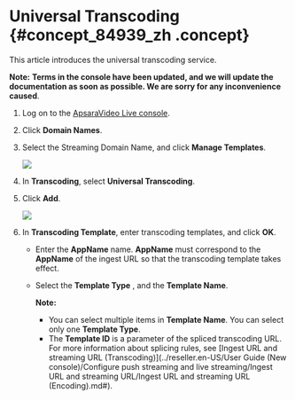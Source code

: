 # Universal Transcoding {#concept_84939_zh .concept}

This article introduces the universal transcoding service.

**Note:** **Terms in the console have been updated, and we will update the documentation as soon as possible. We are sorry for any inconvenience caused**.

1.  Log on to the [ApsaraVideo Live console](https://partners-intl.aliyun.com/login-required#/live).
2.  Click **Domain Names**.
3.  Select the Streaming Domain Name, and click **Manage Templates**.

    ![](http://static-aliyun-doc.oss-cn-hangzhou.aliyuncs.com/assets/img/20698/154598869021514_en-US.png)

4.  In **Transcoding**, select **Universal Transcoding**.
5.  Click **Add**.

    ![](http://static-aliyun-doc.oss-cn-hangzhou.aliyuncs.com/assets/img/20698/154598869021515_en-US.png)

6.  In **Transcoding Template**, enter transcoding templates, and click **OK**.
    -   Enter the **AppName** name. **AppName** must correspond to the **AppName** of the ingest URL so that the transcoding template takes effect.

    -   Select the **Template Type** , and the **Template Name**.

        **Note:** 

        -   You can select multiple items in **Template Name**. You can select only one **Template Type**.
        -   The **Template ID** is a parameter of the spliced transcoding URL. For more information about splicing rules, see [Ingest URL and streaming URL \(Transcoding\)](../reseller.en-US/User Guide (New console)/Configure push streaming and live streaming/Ingest URL and streaming URL/Ingest URL and streaming URL (Encoding).md#).

